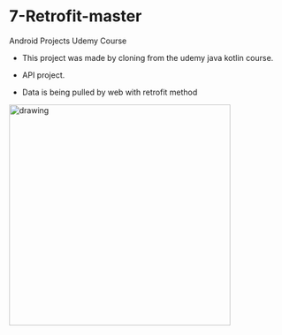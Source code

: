 # 7-Retrofit-master
Android Projects Udemy Course 
 
 - This project was made by cloning from the udemy java kotlin course.

- API project.
- Data is being pulled by web with retrofit method

<img src="https://user-images.githubusercontent.com/88238748/160487039-cd5e7014-fe5d-458a-92bc-bb4db1d5b458.png" alt="drawing" style="width:400px;"/>

